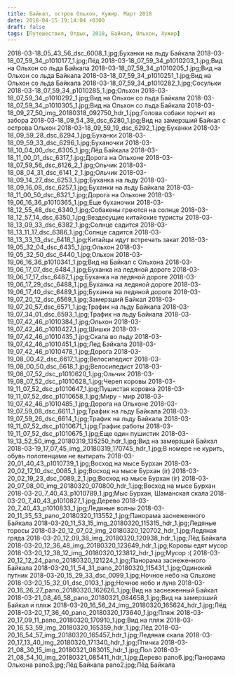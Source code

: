 ```yaml
---
title: Байкал, остров Ольхон, Хужир. Март 2018
date: 2018-04-15 19:14:04 +0300
draft: false
tags: [Путешествия, Отдых, 2018, Байкал, Ольхон, Хужир]
---
```

2018-03-18_05_43_56_dsc_6008_1.jpg;Буханки на льду Байкала
2018-03-18_07_59_34_p1010177_1.jpg;Лёд
2018-03-18_07_59_34_p1010203_1.jpg;Вид на Ольхон со льда Байкала
2018-03-18_07_59_34_p1010205_1.jpg;Вид на Ольхон со льда Байкала
2018-03-18_07_59_34_p1010251_1.jpg;Вид на Ольхон со льда Байкала
2018-03-18_07_59_34_p1010282_1.jpg;Сосульки
2018-03-18_07_59_34_p1010285_1.jpg;Ольхон
2018-03-18_07_59_34_p1010292_1.jpg;Вид на Ольхон со льда Байкала
2018-03-18_07_59_34_p1010305_1.jpg;Вид на Ольхон со льда Байкала
2018-03-18_09_27_50_img_20180318_092750_hdr_1.jpg;Голова собаки торчит из забора
2018-03-18_09_54_39_dsc_6280_1.jpg;Вид на замерзший Байкал с острова Ольхон
2018-03-18_09_59_19_dsc_6292_1.jpg;Буханки
2018-03-18_09_59_28_dsc_6294_1.jpg;Буханки
2018-03-18_09_59_33_dsc_6296_1.jpg;Буханочки
2018-03-18_10_04_00_dsc_6305_1.jpg;Лёд Байкала
2018-03-18_11_00_01_dsc_6317_1.jpg;Дорога на Ольхоне
2018-03-18_07_59_56_dsc_6126_2_1.jpg;Ольчик
2018-03-18_08_04_31_dsc_6141_2_1.jpg;Ольчик
2018-03-18_09_14_27_dsc_6253_1.jpg;Буханка на льду
2018-03-18_09_16_08_dsc_6257_1.jpg;Буханки на льду Байкала
2018-03-18_11_00_50_dsc_6321_1.jpg;Дорога на Ольхоне
2018-03-19_06_16_36_p1010365_1.jpg;Еще буханочки
2018-03-18_12_55_48_dsc_6340_1.jpg;Собакены греются на солнце
2018-03-18_12_57_14_dsc_6350_1.jpg;Вездесущие китайские туристы
2018-03-18_13_09_33_dsc_6382_1.jpg;Солнце садится
2018-03-18_13_11_17_dsc_6386_1.jpg;Солнце садится
2018-03-18_13_33_13_dsc_6418_1.jpg;Китайцы идут встречать закат
2018-03-19_05_32_04_dsc_6435_1.jpg;Ольхон
2018-03-19_05_32_50_dsc_6440_1.jpg;Ольхон
2018-03-19_06_16_36_p1010341_1.jpg;Вид на Байкал с Ольхона
2018-03-19_06_17_07_dsc_6484_1.jpg;Буханка на ледяной дороге
2018-03-19_06_17_17_dsc_6487_1.jpg;Буханка на ледяной дороге
2018-03-19_06_17_29_dsc_6488_1.jpg;Буханка на ледяной дороге
2018-03-19_06_17_40_dsc_6489_1.jpg;Буханка на ледяной дороге
2018-03-19_07_20_12_dsc_6569_1.jpg;Замерзший Байкал
2018-03-19_07_20_57_dsc_6571_1.jpg;Трафик на льду Байкала
2018-03-19_07_34_01_dsc_6593_1.jpg;Трафик на льду Байкала
2018-03-19_07_42_46_p1010384_1.jpg;Ольхон
2018-03-19_07_42_46_p1010427_1.jpg;Шишки
2018-03-19_07_42_46_p1010435_1.jpg;Скала во льду
2018-03-19_07_42_46_p1010451_1.jpg;Лед Байкала
2018-03-19_07_42_46_p1010478_1.jpg;Дорога
2018-03-19_08_00_42_dsc_6617_1.jpg;Велосипедист
2018-03-19_08_00_50_dsc_6618_1.jpg;Велосипедист
2018-03-19_08_07_52_dsc_p1010620_1.jpg;Ольчик
2018-03-19_08_07_52_dsc_p1010628_1.jpg;Череп коровы
2018-03-19_11_07_52_dsc_p1010647_1.jpg;Пушистая коровка
2018-03-19_11_07_52_dsc_p1010658_1.jpg;Миру - мир
2018-03-19_07_42_46_p1010485_1.jpg;Дорога на Ольхоне
2018-03-19_07_59_08_dsc_6611_1.jpg;Трафик на льду Байкала
2018-03-19_07_59_26_dsc_6614_1.jpg;Трафик на льду Байкала
2018-03-19_11_07_52_dsc_p1010671_1.jpg;График работы
2018-03-19_11_07_52_dsc_p1010675_1.jpg;Еще один пушистик
2018-03-19_13_52_50_img_20180319_135250_hdr_1.jpg;Вид на замерзший Байкал
2018-03-19_17_07_45_img_20180319_170745_hdr_1.jpg;В номере не курить, обувь полотенцами не вытирать
2018-03-20_01_40_43_p1010739_1.jpg;Восход на мысе Бурхан
2018-03-20_02_17_10_dsc_0085_1.jpg;Восход на мысе Бурхан (ir)
2018-03-20_02_19_23_dsc_0089_2_1.jpg;Восход на мысе Бурхан (ir)
2018-03-20_07_08_00_img_20180320_070800_hdr_1.jpg;Восход на мысе Бурхан
2018-03-20_7_40_43_p1010789_1.jpg;Мыс Бурхан, Шаманская скала
2018-03-20_7_40_43_p1010827_1.jpg;Дерево
2018-03-20_7_40_43_p1010833_1.jpg;Ледяные волны
2018-03-20_11_35_53_pano_20180320_113552_1.jpg;Панорама заснеженного Байкала
2018-03-20_11_53_15_img_20180320_115315_hdr_1.jpg;Ледяные торосы
2018-03-20_12_07_02_img_20180320_120702_hdr_1.jpg;Ледяная гряда
2018-03-20_12_09_38_img_20180320_120938_hdr_1.jpg;Лёд Байкала
2018-03-20_12_36_48_img_20180320_123649_hdr_1.jpg;Коровы едят мусор
2018-03-20_12_38_12_img_20180320_123812_hdr_1.jpg;Мусор :(
2018-03-20_12_12_24_pano_20180320_121224_1.jpg;Панорама заснеженного Байкала
2018-03-20_11_54_31_pano_20180320_115431_1.jpg;Одинокий путник
2018-03-20_15_29_33_dsc_0099_1.jpg;Ночное небо на Ольхоне
2018-03-20_15_32_01_dsc_0103_1.jpg;Ночное небо и луна
2018-03-20_16_26_27_pano_20180320_162626_1.jpg;Вид на заснеженный Байкал
2018-03-21_08_46_58_pano_20180321_084658_1.jpg;Вид на замерзший Байкал и пляж
2018-03-20_16_56_24_img_20180320_165624_hdr_1.jpg;Лёд
2018-03-20_17_36_40_pano_20180320_173640_1.jpg;Пляж
2018-03-20_17_09_11_pano_20180320_170910_1.jpg;Вид на пляж
2018-03-20_16_53_59_img_20180320_165359_hdr_1.jpg;Лёд
2018-03-20_16_54_57_img_20180320_165457_hdr_1.jpg;Ледяная скала
2018-03-20_17_13_40_img_20180320_171340_hdr_1.jpg;Птичка
2018-03-21_08_30_15_img_20180321_083015_hdr_1.jpg;Пол
2018-03-21_08_54_10_img_20180321_085411_hdr_1.jpg;Дерево
pano6.jpg;Панорама Ольхона
pano3.jpg;Лёд Байкала
pano2.jpg;Лёд Байкала